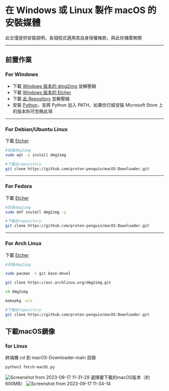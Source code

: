 # 在 Windows 或 Linux 製作 macOS 的安裝媒體

此文僅提供安裝說明，各個程式適用其自身授權條款，與此存儲庫無關

---
## 前置作業

### For Windows
- 下載 [Windows 版本的 dmg2img](http://vu1tur.eu.org/tools/dmg2img-1.6.7-win32.zip) 並解壓縮
- 下載 [Windows 版本的 Etcher](https://github.com/balena-io/etcher/releases/download/v1.18.11/balenaEtcher-Portable-1.18.11.exe)
- 下載 [此 Repository](https://github.com/proton-penguin/macOS-Downloader/archive/refs/heads/main.zip) 並解壓縮
- 安裝 [Python](https://www.python.org/ftp/python/3.11.5/python-3.11.5-amd64.exe)，並將 Python 加入 PATH，如果你已經安裝 Microsoft Store 上的版本則可忽略此項

---

### For Debian/Ubuntu Linux
下載 [Etcher](https://github.com/balena-io/etcher/releases/download/v1.18.11/balenaEtcher-1.18.11-x64.AppImage)
``` bash
#安裝dmg2img
sudo apt -y install dmg2img

#下載此repository
git clone https://github.com/proton-penguin/macOS-Downloader.git
```
---
### For Fedora
下載 [Etcher](https://github.com/balena-io/etcher/releases/download/v1.18.11/balenaEtcher-1.18.11-x64.AppImage)
```bash
#安裝dmg2img
sudo dnf install dmg2img -y

#下載此repository
git clone https://github.com/proton-penguin/macOS-Downloader.git
```
---
### For Arch Linux
下載 [Etcher](https://github.com/balena-io/etcher/releases/download/v1.18.11/balenaEtcher-1.18.11-x64.AppImage)
``` bash
#安裝dmg2img

sudo pacman -S git base-devel

git clone https://aur.archlinux.org/dmg2img.git

cd dmg2img

makepkg -sri

#下載此repository
git clone https://github.com/proton-penguin/macOS-Downloader.git
```

## 下載macOS鏡像
### for Linux
終端機 cd 到 macOS-Downloader-main 目錄
```bash
python3 fetch-macOS.py
```
![Screenshot from 2023-09-17 11-31-29](https://github.com/proton-penguin/macOS-Downloader/assets/142492829/981fb322-46e1-41b7-a400-0d13b5e82d9c)
選擇要下載的macOS版本（約600MB）
![Screenshot from 2023-09-17 11-34-14](https://github.com/proton-penguin/macOS-Downloader/assets/142492829/59f91612-bb7d-4184-b23a-5b8914c73a7a)




